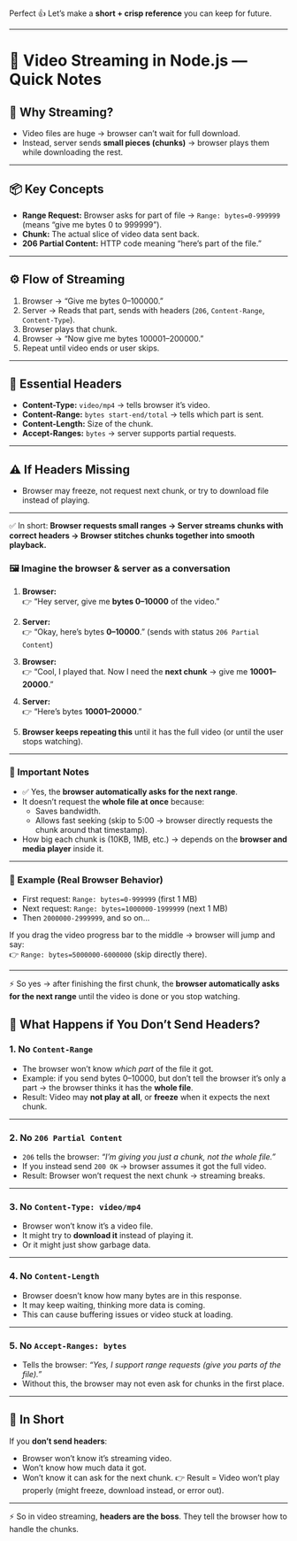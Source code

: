 Perfect 👍 Let’s make a **short + crisp reference** you can keep for future.

---

# 🎥 Video Streaming in Node.js — Quick Notes

## 🔑 Why Streaming?

* Video files are huge → browser can’t wait for full download.
* Instead, server sends **small pieces (chunks)** → browser plays them while downloading the rest.

---

## 📦 Key Concepts

* **Range Request:** Browser asks for part of file →
  `Range: bytes=0-999999` (means “give me bytes 0 to 999999”).
* **Chunk:** The actual slice of video data sent back.
* **206 Partial Content:** HTTP code meaning “here’s part of the file.”

---

## ⚙️ Flow of Streaming

1. Browser → “Give me bytes 0–100000.”
2. Server → Reads that part, sends with headers (`206`, `Content-Range`, `Content-Type`).
3. Browser plays that chunk.
4. Browser → “Now give me bytes 100001–200000.”
5. Repeat until video ends or user skips.

---

## 📌 Essential Headers

* **Content-Type:** `video/mp4` → tells browser it’s video.
* **Content-Range:** `bytes start-end/total` → tells which part is sent.
* **Content-Length:** Size of the chunk.
* **Accept-Ranges:** `bytes` → server supports partial requests.

---

## ⚠️ If Headers Missing

* Browser may freeze, not request next chunk, or try to download file instead of playing.

---

✅ In short:
**Browser requests small ranges → Server streams chunks with correct headers → Browser stitches chunks together into smooth playback.**



### 🖼️ Imagine the browser & server as a conversation

1. **Browser:**  
   👉 “Hey server, give me **bytes 0–10000** of the video.”  

2. **Server:**  
   👉 “Okay, here’s bytes **0–10000**.” (sends with status `206 Partial Content`)  

3. **Browser:**  
   👉 “Cool, I played that. Now I need the **next chunk** → give me **10001–20000**.”  

4. **Server:**  
   👉 “Here’s bytes **10001–20000**.”  

5. **Browser keeps repeating this** until it has the full video (or until the user stops watching).  

---

### 🔑 Important Notes
- ✅ Yes, the **browser automatically asks for the next range**.  
- It doesn’t request the **whole file at once** because:  
  - Saves bandwidth.  
  - Allows fast seeking (skip to 5:00 → browser directly requests the chunk around that timestamp).  
- How big each chunk is (10KB, 1MB, etc.) → depends on the **browser and media player** inside it.  

---

### 📌 Example (Real Browser Behavior)
- First request: `Range: bytes=0-999999` (first 1 MB)  
- Next request: `Range: bytes=1000000-1999999` (next 1 MB)  
- Then `2000000-2999999`, and so on…  

If you drag the video progress bar to the middle → browser will jump and say:  
👉 `Range: bytes=5000000-6000000` (skip directly there).  

---

⚡ So yes → after finishing the first chunk, the **browser automatically asks for the next range** until the video is done or you stop watching.  




## 🎯 What Happens if You Don’t Send Headers?

### 1. **No `Content-Range`**

* The browser won’t know *which part* of the file it got.
* Example: if you send bytes 0–10000, but don’t tell the browser it’s only a part → the browser thinks it has the **whole file**.
* Result: Video may **not play at all**, or **freeze** when it expects the next chunk.

---

### 2. **No `206 Partial Content`**

* `206` tells the browser: *“I’m giving you just a chunk, not the whole file.”*
* If you instead send `200 OK` → browser assumes it got the full video.
* Result: Browser won’t request the next chunk → streaming breaks.

---

### 3. **No `Content-Type: video/mp4`**

* Browser won’t know it’s a video file.
* It might try to **download it** instead of playing it.
* Or it might just show garbage data.

---

### 4. **No `Content-Length`**

* Browser doesn’t know how many bytes are in this response.
* It may keep waiting, thinking more data is coming.
* This can cause buffering issues or video stuck at loading.

---

### 5. **No `Accept-Ranges: bytes`**

* Tells the browser: *“Yes, I support range requests (give you parts of the file).”*
* Without this, the browser may not even ask for chunks in the first place.

---

## 🔑 In Short

If you **don’t send headers**:

* Browser won’t know it’s streaming video.
* Won’t know how much data it got.
* Won’t know it can ask for the next chunk.
  👉 Result = Video won’t play properly (might freeze, download instead, or error out).

---

⚡ So in video streaming, **headers are the boss**. They tell the browser how to handle the chunks.



